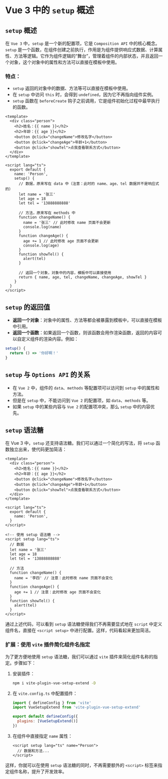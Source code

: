 # Vue 3 中的 `setup` 概述

## `setup` 概述
在 `Vue 3` 中，`setup` 是一个新的配置项，它是 `Composition API` 中的核心概念。`setup` 是一个函数，在组件创建之前执行，作用是为组件提供响应式数据、计算属性、方法等逻辑。它作为组件逻辑的“舞台”，管理着组件的内部状态，并且返回一个对象，这个对象中的属性和方法可以直接在模板中使用。

### 特点：
- `setup` 返回的对象中的数据、方法等可以直接在模板中使用。
- 在 `setup` 中访问 `this` 时，会得到 `undefined`，因为它不再指向组件实例。
- `setup` 函数在 `beforeCreate` 钩子之前调用，它是组件初始化过程中最早执行的函数。

```vue
<template>
  <div class="person">
    <h2>姓名：{{ name }}</h2>
    <h2>年龄：{{ age }}</h2>
    <button @click="changeName">修改名字</button>
    <button @click="changeAge">年龄+1</button>
    <button @click="showTel">点我查看联系方式</button>
  </div>
</template>

<script lang="ts">
  export default {
    name: 'Person',
    setup() {
      // 数据，原来写在 data 中（注意：此时的 name、age、tel 数据并不是响应式的）
      let name = '张三'
      let age = 18
      let tel = '13888888888'

      // 方法，原来写在 methods 中
      function changeName() {
        name = '张三' // 此时修改 name 页面不会更新
        console.log(name)
      }
      function changeAge() {
        age += 1 // 此时修改 age 页面不会更新
        console.log(age)
      }
      function showTel() {
        alert(tel)
      }

      // 返回一个对象，对象中的内容，模板中可以直接使用
      return { name, age, tel, changeName, changeAge, showTel }
    }
  }
</script>
```

## `setup` 的返回值

- **返回一个对象**：对象中的属性、方法等都会被暴露到模板中，可以直接在模板中引用。
- **返回一个函数**：如果返回一个函数，则该函数会用作渲染函数，返回的内容可以自定义组件的渲染内容。例如：

```jsx
setup() {
  return () => '你好啊！'
}
```

## `setup` 与 `Options API` 的关系

- 在 `Vue 2` 中，组件的 `data`、`methods` 等配置项可以访问到 `setup` 中的属性和方法。
- 但是在 `setup` 中，不能访问到 `Vue 2` 的配置项，如 `data`、`methods` 等。
- 如果 `setup` 中的某些内容与 `Vue 2` 的配置项冲突，那么 `setup` 中的内容优先。

## `setup` 语法糖

在 Vue 3 中，`setup` 还支持语法糖。我们可以通过一个简化的写法，将 `setup` 函数独立出来，使代码更加简洁：

```vue
<template>
  <div class="person">
    <h2>姓名：{{ name }}</h2>
    <h2>年龄：{{ age }}</h2>
    <button @click="changeName">修改名字</button>
    <button @click="changeAge">年龄+1</button>
    <button @click="showTel">点我查看联系方式</button>
  </div>
</template>

<script lang="ts">
  export default {
    name: 'Person',
  }
</script>

<!-- 使用 setup 语法糖 -->
<script setup lang="ts">
  // 数据
  let name = '张三'
  let age = 18
  let tel = '13888888888'

  // 方法
  function changeName() {
    name = '李四' // 注意：此时修改 name 页面不会变化
  }
  function changeAge() {
    age += 1 // 注意：此时修改 age 页面不会变化
  }
  function showTel() {
    alert(tel)
  }
</script>
```

通过上述代码，可以看到 `setup` 语法糖使得我们不再需要显式地在 `script` 中定义组件名，直接在 `<script setup>` 中进行配置。这样，代码看起来更加简洁。

### 扩展：使用 `vite` 插件简化组件名指定

为了更方便地使用 `setup` 语法糖，我们可以通过 `vite` 插件来简化组件名称的指定。步骤如下：

1. 安装插件：
   ```bash
   npm i vite-plugin-vue-setup-extend -D
   ```

2. 在 `vite.config.ts` 中配置插件：
   ```javascript
   import { defineConfig } from 'vite'
   import VueSetupExtend from 'vite-plugin-vue-setup-extend'

   export default defineConfig({
     plugins: [VueSetupExtend()]
   })
   ```

3. 在组件中直接指定 `name` 属性：
   ```vue
   <script setup lang="ts" name="Person">
     // 数据和方法...
   </script>
   ```

这样，你就可以在使用 `setup` 语法糖的同时，不再需要额外的 `<script>` 标签来指定组件名称，提升了开发效率。